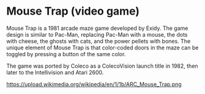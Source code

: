# Mouse Trap (video game)
Mouse Trap is a 1981 arcade maze game developed by Exidy. 
The game design is similar to Pac-Man, replacing Pac-Man
with a mouse, the dots with cheese, the ghosts with cats, 
and the power pellets with bones. The unique element of 
Mouse Trap is that color-coded doors in the maze can be
toggled by pressing a button of the same color.

The game was ported by Coleco as a ColecoVision launch title in 1982,
then later to the Intellivision and Atari 2600.

https://upload.wikimedia.org/wikipedia/en/1/1b/ARC_Mouse_Trap.png
